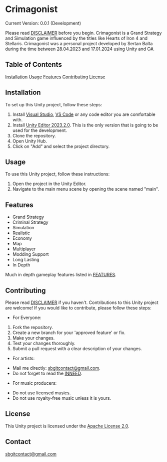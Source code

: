 # Crimagonist

Current Version: 0.0.1 (Development)

Please read [DISCLAIMER](DISCLAIMER.md) before you begin.
Crimagonist is a Grand Strategy and Simulation game influenced by the titles like Hearts of Iron 4 and Stellaris.
Crimagonist was a personal project developed by Sertan Balta during the time between 28.04.2023 and 17.01.2024 using Unity and C#.

## Table of Contents
[Installation](#installation)
[Usage](#usage)
[Features](#features)
[Contributing](#contributing)
[License](#license)

## Installation
To set up this Unity project, follow these steps:

1. Install [Visual Studio](https://visualstudio.microsoft.com/), [VS Code](https://code.visualstudio.com/) or any code editor you are comfortable with.
2. Install [Unity Editor 2023.2.0](https://unity.com/releases/editor/whats-new/2023.2.0). This is the only version that is going to be used for the development.
3. Clone the repository.
4. Open Unity Hub.
5. Click on "Add" and select the project directory.

## Usage
To use this Unity project, follow these instructions:

1. Open the project in the Unity Editor.
2. Navigate to the main menu scene by opening the scene named "main".

## Features
- Grand Strategy
- Criminal Strategy
- Simulation
- Realistic
- Economy
- Map
- Multiplayer
- Modding Support
- Long Lasting
- In Depth

Much in depth gameplay features listed in [FEATURES](FEATURES.md).

## Contributing
Please read [DISCLAIMER](DISCLAIMER.md) if you haven't.
Contributions to this Unity project are welcome! If you would like to contribute, please follow these steps:

- For Everyone:
1. Fork the repository.
2. Create a new branch for your 'approved feature' or fix.
3. Make your changes.
4. Test your changes thoroughly.
5. Submit a pull request with a clear description of your changes.

- For artists:
* Mail me directly: sbgitcontact@gmail.com.
* Do not forget to read the [INNEED](INNEED.md).

- For music producers:
* Do not use licensed musics.
* Do not use royalty-free music unless it is yours.

## License
This Unity project is licensed under the [Apache License 2.0](LICENSE).

## Contact
sbgitcontact@gmail.com
